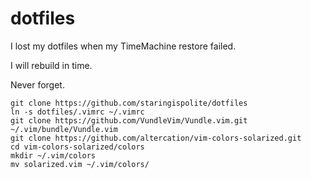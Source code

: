 dotfiles
========

I lost my dotfiles when my TimeMachine restore failed.

I will rebuild in time. 

Never forget. 


```
git clone https://github.com/staringispolite/dotfiles
ln -s dotfiles/.vimrc ~/.vimrc
git clone https://github.com/VundleVim/Vundle.vim.git ~/.vim/bundle/Vundle.vim
git clone https://github.com/altercation/vim-colors-solarized.git
cd vim-colors-solarized/colors
mkdir ~/.vim/colors
mv solarized.vim ~/.vim/colors/
```
